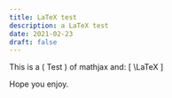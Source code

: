 ```yaml
---
title: LaTeX test
description: a LaTeX test
date: 2021-02-23
draft: false
---
```


<script src="https://polyfill.io/v3/polyfill.min.js?features=es6"></script>
<script id="MathJax-script" async src="https://cdn.jsdelivr.net/npm/mathjax@3/es5/tex-mml-chtml.js"></script>

<!--<body>-->
  This is a \( Test \) of mathjax and:
    \[ \LaTeX \]
<!--<\body>-->
Hope you enjoy.
